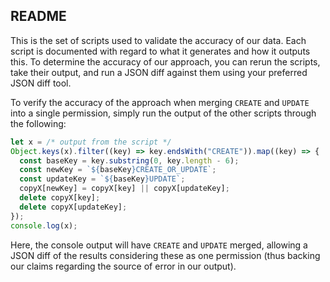 ## README

This is the set of scripts used to validate the accuracy of our data. Each script is documented with regard to what it generates and how it outputs this.
To determine the accuracy of our approach, you can rerun the scripts, take their output, and run a JSON diff against them using your preferred JSON diff
tool.

To verify the accuracy of the approach when merging `CREATE` and `UPDATE` into a single permission, simply run the output of the other scripts through the following:
```js
let x = /* output from the script */
Object.keys(x).filter((key) => key.endsWith("CREATE")).map((key) => {
  const baseKey = key.substring(0, key.length - 6);
  const newKey = `${baseKey}CREATE_OR_UPDATE`;
  const updateKey = `${baseKey}UPDATE`;
  copyX[newKey] = copyX[key] || copyX[updateKey];
  delete copyX[key];
  delete copyX[updateKey];
});
console.log(x);
```

Here, the console output will have `CREATE` and `UPDATE` merged, allowing a JSON diff of the results considering these as one permission (thus backing our claims
regarding the source of error in our output).

